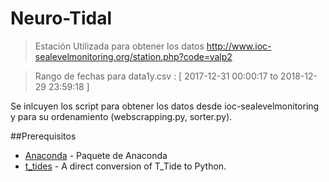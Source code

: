 # Neuro-Tidal

>Estación Utilizada para obtener los datos
>http://www.ioc-sealevelmonitoring.org/station.php?code=valp2

>Rango de fechas para data1y.csv :
>[ 2017-12-31 00:00:17 to 2018-12-29 23:59:18 ]

Se inlcuyen los script para obtener los datos desde ioc-sealevelmonitoring y para su ordenamiento (webscrapping.py, sorter.py).

##Prerequisitos

- [Anaconda](https://www.anaconda.com/) - Paquete de Anaconda
- [t_tides](https://github.com/moflaher/ttide_py) - A direct conversion of T_Tide to Python.
